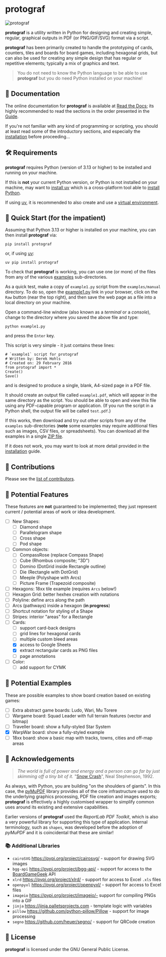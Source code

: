 # protograf

![protograf](logo.png "protograf logo")

__protograf__ is a utility written in Python for designing and creating
simple, regular, graphical outputs in PDF (or PNG/GIF/SVG) format via a script.

__protograf__  has been primarily created to handle the prototyping of cards,
counters, tiles and boards for board games, including hexagonal grids, but can
also be used for creating any simple design that has regular or repetitive
elements; typically a mix of graphics and text.

> You do not need to know the Python language to be able to use __protograf__
> but you do need Python installed on your machine!

## :notebook: Documentation

The online documentation for __protograf__ is available at
[Read the Docs](https://protograf.readthedocs.io/);
its highly recommended to read the sections in the order presented in the
[Guide](https://protograf.readthedocs.io/en/latest/guide.html).

If you're not familiar with any kind of programming or scripting, you should
at least read some of the introductory sections, and especially the
[installation](https://protograf.readthedocs.io/en/latest/setting_up.html)
before proceeding...

## :hammer_and_wrench: Requirements

__protograf__ requires Python (version of 3.13 or higher) to be installed
and running on your machine.

If this is **not** your current Python version, or Python is not installed on
your machine, may want to [install uv](https://docs.astral.sh/uv/getting-started/installation/)
which is a cross-platform tool able to [install Python](https://docs.astral.sh/uv/guides/install-python).

If using [uv](https://docs.astral.sh/uv/), it is recommended to also create and use a
[virtual environment](https://docs.astral.sh/uv/pip/environments/#creating-a-virtual-environment).

## :toolbox: Quick Start (for the impatient)

Assuming that Python 3.13 or higher is installed on your machine, you can then
install __protograf__ via:
```
pip install protograf
```
or, if using [uv](https://docs.astral.sh/uv/):
```
uv pip install protograf
```
To check that __protograf__ is working, you can use one (or more) of
the files from any of the various
[examples](https://github.com/gamesbook/protograf/blob/master/examples/)
sub-directories.

As a quick test, make a copy of `example1.py` script from the `examples/manual`
directory. To do so, open the
[example1.py](https://github.com/gamesbook/protograf/blob/master/examples/manual/example1.py)
link in your browser, click on the `Raw` button (near the top right), and then
save the web page as a file into a local directory on your machine.

Open a command-line window (also known as a  *terminal* or a *console*), change to the
directory where you saved the above file and type:
```
python example1.py
```
and press the `Enter` key.

This script is very simple - it just contains these lines:
```
# `example1` script for protograf
# Written by: Derek Hohls
# Created on: 29 February 2016
from protograf import *
Create()
Save()
```
and is designed to produce a single, blank, A4-sized page in a PDF file.

It should create an output file called `example1.pdf`, which will appear in the
same directory as the script. You should be able to open and view this file using
any PDF-capable program or application. (If you run the script in a Python shell,
the output file will be called `test.pdf`.)

If this works, then download and try out other scripts from any of the `examples`
sub-directories (**note** some examples may require additional files such as
images, CSV files, or spreadsheets). You can download all the examples in a single
[ZIP file](https://github.com/gamesbook/protograf/blob/master/examples.zip).

If it does not work, you may want to look at more detail provided in the
[installation](https://protograf.readthedocs.io/en/latest/setting_up.html)
guide.

## :handshake: Contributions

Please see the [list of contributors](CONTRIBUTORS.txt).

## :game_die: Potential Features

These features are **not** guaranteed to be implemented; they just represent
current / potential areas of work or idea development.

* [ ] New Shapes:
    * [ ] Diamond shape
    * [ ] Parallelogram shape
    * [ ] Cross shape
    * [ ] Pod shape
* [ ] Common objects:
    * [ ] CompassRose (replace Compass Shape)
    * [ ] Cube (Rhombus composite; "3D")
    * [ ] Domino (DotGrid inside Rectangle outline)
    * [ ] Die (Rectangle with DotGrid)
    * [ ] Meeple (Polyshape with Arcs)
    * [ ] Picture Frame (Trapezoid composite)
* [ ] Hexagons: 18xx tile example (requires `Arcs` below!)
* [ ] Hexagon Grid: better hexhex creation with notations
* [ ] Polyline: define arcs along the path
* [ ] Arcs (pathways) inside a hexagon (**in progress**)
* [ ] Shortcut notation for styling of a Shape
* [ ] Stripes: interior "areas" for a Rectangle
* [ ] Cards:
    * [ ] support card-back designs
    * [ ] grid lines for hexagonal cards
    * [ ] multiple custom bleed areas
    * [x] access to Google Sheets
    * [x] extract rectangular cards as PNG files
    * [ ] page annotations
* [ ] Color:
    * [ ] add support for CYMK

## :jigsaw: Potential Examples

These are possible examples to show board creation based on existing games:

* [ ] Extra abstract game boards: Ludo, Wari, Mu Torere
* [ ] Wargame board: Squad Leader with full terrain features (vector and bitmap)
* [ ] Traveller board: show a fully-styled Star System
* [x] WarpWar board: show a fully-styled example
* [ ] 18xx board: show a basic map with tracks, towns, cities and off-map areas

## :mega: Acknowledgements

> *The world is full of power and energy and a person can go far by just
> skimming off a tiny bit of it.*
> "[Snow Crash](https://en.wikipedia.org/wiki/Snow_Crash)", Neal Stephenson, 1992.

As always, with Python, you are building "on the shoulders of giants".
In this case, the [pyMuPDF](https://pymupdf.io/) library provides all of the
core infrastructure used to do the underlying graphics processing, PDF file
creation and images exports; __protograf__ is effectively a highly customised
wrapper to simplify common uses around its existing and extensive capabilities.

Earlier versions of  __protograf__  used the *ReportLab PDF Toolkit*, which is
also a very powerful library for supporting this type of application. Internal
terminology, such as `shapes`, was developed before the adoption of *pyMuPDF*
and it is coincidental that these are similar!

### :books: Additional Libraries

* `cairoSVG` https://pypi.org/project/cairosvg/ - support for drawing SVG images
* `bgg-api` https://pypi.org/project/bgg-api/ - support for access to the
  [BoardGameGeek](https://boardgamegeek.com) API
* `xlrd` https://pypi.org/project/xlrd/ - support for access to Excel `.xls` files
* `openpyxl` https://pypi.org/project/openpyxl/ - support for access to Excel files
* `imageio` https://pypi.org/project/imageio/- support for compiling PNGs into a GIF
* `jinja` https://jinja.palletsprojects.com - template logic with variables
* `pillow` https://github.com/python-pillow/Pillow - support for image processing
* `segno` https://github.com/heuer/segno/ - support for QRCode creation

## :scroll: License

__protograf__ is licensed under the GNU General Public License.
